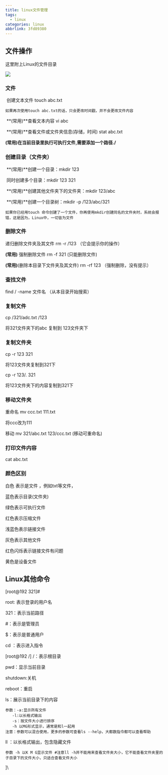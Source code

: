 ```yaml
---
title: linux文件管理
tags:
  - linux
categories: linux
abbrlink: 3fd89380
---
```




## 文件操作
<!--more-->
这里附上Linux的文件目录

![](https://images.wupeiyao.top/notes/20210515162123.png)

### 文件

​	创建文本文件 touch abc.txt

~~~
如果再次使用touch abc.txt的话，只会更改时间戳，并不会更改文件内容
~~~



​	**(常用)**查看文本内容 vi abc

​	**(常用)**查看文件或文件夹信息(存储，时间) stat abc.txt

​	**(常用)**在当前目录里执行可执行文件,需要添加一个路径**./**

### 创建目录（文件夹）

​		**(常用)**创建一个目录：mkdir 123

​		同时创建多个目录：mkdir 123 321

​		**(常用)**创建其他文件夹下的文件夹：mkdir 123/abc

​		**(常用)**创建一个目录树：mkdir -p /123/abc/321

~~~
如果你已经用touch 命令创建了一个文件，你再使用mkdir创建同名的文件夹时，系统会报错，这是因为，Linux中，一切皆为文件
~~~





### 删除文件

递归删除文件夹及其文件 rm -r /123 （它会提示你的操作）

**(常用)** 强制删除文件 rm -f 321 (只能删除文件)

**(常用)**(删除本目录下文件夹及其文件) rm -rf 123 （强制删除，没有提示）

### 查找文件

find / -name 文件名  （从本目录开始搜索）

### 复制文件

cp /321/adc.txt  /123

将321文件夹下的abc   复制到 123文件夹下

### 复制文件夹

cp -r 123 321

将123文件夹复制到321下

cp -r 123/. 321

将123文件夹下的内容复制到321下

### 移动文件夹

重命名 mv ccc.txt 111.txt  

将ccc改为111

移动 mv 321/abc.txt  123/ccc.txt (移动可重命名)

### 打印文件内容

cat abc.txt

### 颜色区别

白色 表示是文件 ，例如txt等文件，

蓝色表示目录(文件夹)

绿色表示可执行文件

红色表示压缩文件

浅蓝色表示链接文件

灰色表示其他文件

红色闪烁表示链接文件有问题

黄色是设备文件

## Linux其他命令

[root@192 321]#  

root: 表示登录的用户名

321：表示当前路径

#：表示是管理员

$：表示是普通用户

cd ：表示进入指令

[root@192 /]   /：表示根目录

pwd：显示当前目录

shutdown:关机

reboot：重启

ls：展示当前目录下的内容

  ~~~
参数：-a:显示所有文件
	 -l:以长格式输出
	 -s：按文件大小进行排序
	 -h 以MG形式显示，通常是和l一起用
注意：参数可以混合使用，更多的参数可查看ls --help，大都数指令都可以查看帮助
  ~~~

ll ：以长格式输出，包含隐藏文件

~~~
参数 -h 以K M G显示文件 #注意ll -h并不能用来查看文件夹大小，它不能查看文件夹里的子目录下的文件大小，只适合查看文件大小
~~~





]\
